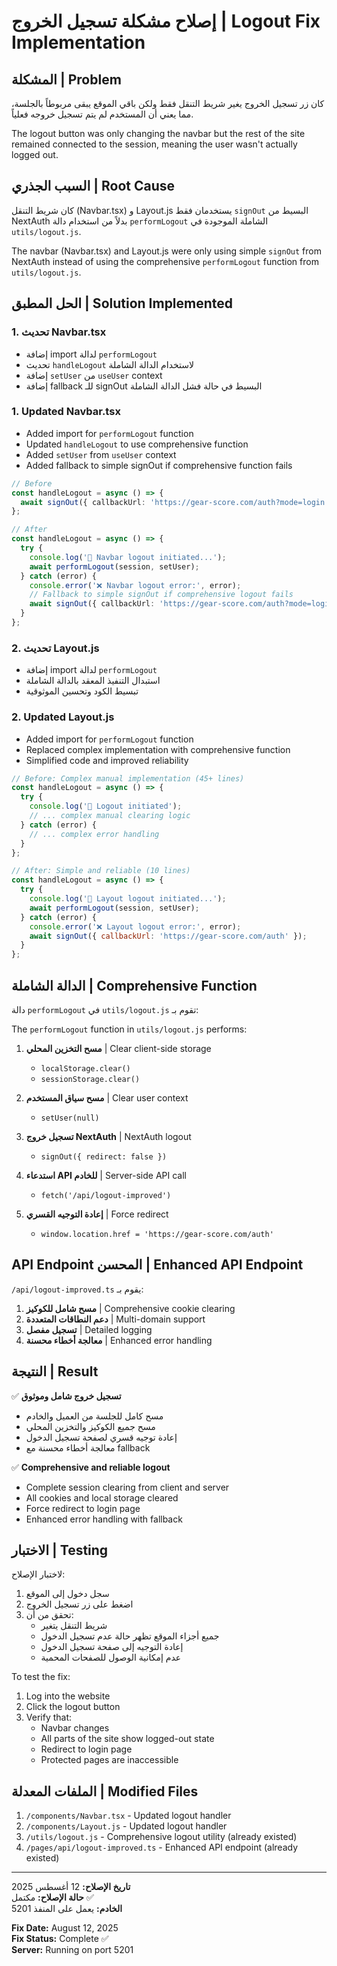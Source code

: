 # إصلاح مشكلة تسجيل الخروج | Logout Fix Implementation

## المشكلة | Problem
كان زر تسجيل الخروج يغير شريط التنقل فقط ولكن باقي الموقع يبقى مربوطاً بالجلسة، مما يعني أن المستخدم لم يتم تسجيل خروجه فعلياً.

The logout button was only changing the navbar but the rest of the site remained connected to the session, meaning the user wasn't actually logged out.

## السبب الجذري | Root Cause
كان شريط التنقل (Navbar.tsx) و Layout.js يستخدمان فقط `signOut` البسيط من NextAuth بدلاً من استخدام دالة `performLogout` الشاملة الموجودة في `utils/logout.js`.

The navbar (Navbar.tsx) and Layout.js were only using simple `signOut` from NextAuth instead of using the comprehensive `performLogout` function from `utils/logout.js`.

## الحل المطبق | Solution Implemented

### 1. تحديث Navbar.tsx
- إضافة import لدالة `performLogout`
- تحديث `handleLogout` لاستخدام الدالة الشاملة
- إضافة `setUser` من `useUser` context
- إضافة fallback للـ signOut البسيط في حالة فشل الدالة الشاملة

### 1. Updated Navbar.tsx
- Added import for `performLogout` function
- Updated `handleLogout` to use comprehensive function
- Added `setUser` from `useUser` context
- Added fallback to simple signOut if comprehensive function fails

```typescript
// Before
const handleLogout = async () => {
  await signOut({ callbackUrl: 'https://gear-score.com/auth?mode=login' });
};

// After
const handleLogout = async () => {
  try {
    console.log('🚪 Navbar logout initiated...');
    await performLogout(session, setUser);
  } catch (error) {
    console.error('❌ Navbar logout error:', error);
    // Fallback to simple signOut if comprehensive logout fails
    await signOut({ callbackUrl: 'https://gear-score.com/auth?mode=login' });
  }
};
```

### 2. تحديث Layout.js
- إضافة import لدالة `performLogout`
- استبدال التنفيذ المعقد بالدالة الشاملة
- تبسيط الكود وتحسين الموثوقية

### 2. Updated Layout.js
- Added import for `performLogout` function
- Replaced complex implementation with comprehensive function
- Simplified code and improved reliability

```javascript
// Before: Complex manual implementation (45+ lines)
const handleLogout = async () => {
  try {
    console.log('🚪 Logout initiated');
    // ... complex manual clearing logic
  } catch (error) {
    // ... complex error handling
  }
};

// After: Simple and reliable (10 lines)
const handleLogout = async () => {
  try {
    console.log('🚪 Layout logout initiated...');
    await performLogout(session, setUser);
  } catch (error) {
    console.error('❌ Layout logout error:', error);
    await signOut({ callbackUrl: 'https://gear-score.com/auth' });
  }
};
```

## الدالة الشاملة | Comprehensive Function

دالة `performLogout` في `utils/logout.js` تقوم بـ:

The `performLogout` function in `utils/logout.js` performs:

1. **مسح التخزين المحلي** | Clear client-side storage
   - `localStorage.clear()`
   - `sessionStorage.clear()`

2. **مسح سياق المستخدم** | Clear user context
   - `setUser(null)`

3. **تسجيل خروج NextAuth** | NextAuth logout
   - `signOut({ redirect: false })`

4. **استدعاء API للخادم** | Server-side API call
   - `fetch('/api/logout-improved')`

5. **إعادة التوجيه القسري** | Force redirect
   - `window.location.href = 'https://gear-score.com/auth'`

## API Endpoint المحسن | Enhanced API Endpoint

`/api/logout-improved.ts` يقوم بـ:

1. **مسح شامل للكوكيز** | Comprehensive cookie clearing
2. **دعم النطاقات المتعددة** | Multi-domain support
3. **تسجيل مفصل** | Detailed logging
4. **معالجة أخطاء محسنة** | Enhanced error handling

## النتيجة | Result

✅ **تسجيل خروج شامل وموثوق**
- مسح كامل للجلسة من العميل والخادم
- مسح جميع الكوكيز والتخزين المحلي
- إعادة توجيه قسري لصفحة تسجيل الدخول
- معالجة أخطاء محسنة مع fallback

✅ **Comprehensive and reliable logout**
- Complete session clearing from client and server
- All cookies and local storage cleared
- Force redirect to login page
- Enhanced error handling with fallback

## الاختبار | Testing

لاختبار الإصلاح:
1. سجل دخول إلى الموقع
2. اضغط على زر تسجيل الخروج
3. تحقق من أن:
   - شريط التنقل يتغير
   - جميع أجزاء الموقع تظهر حالة عدم تسجيل الدخول
   - إعادة التوجيه إلى صفحة تسجيل الدخول
   - عدم إمكانية الوصول للصفحات المحمية

To test the fix:
1. Log into the website
2. Click the logout button
3. Verify that:
   - Navbar changes
   - All parts of the site show logged-out state
   - Redirect to login page
   - Protected pages are inaccessible

## الملفات المعدلة | Modified Files

1. `/components/Navbar.tsx` - Updated logout handler
2. `/components/Layout.js` - Updated logout handler
3. `/utils/logout.js` - Comprehensive logout utility (already existed)
4. `/pages/api/logout-improved.ts` - Enhanced API endpoint (already existed)

---

**تاريخ الإصلاح:** 12 أغسطس 2025  
**حالة الإصلاح:** مكتمل ✅  
**الخادم:** يعمل على المنفذ 5201  

**Fix Date:** August 12, 2025  
**Fix Status:** Complete ✅  
**Server:** Running on port 5201